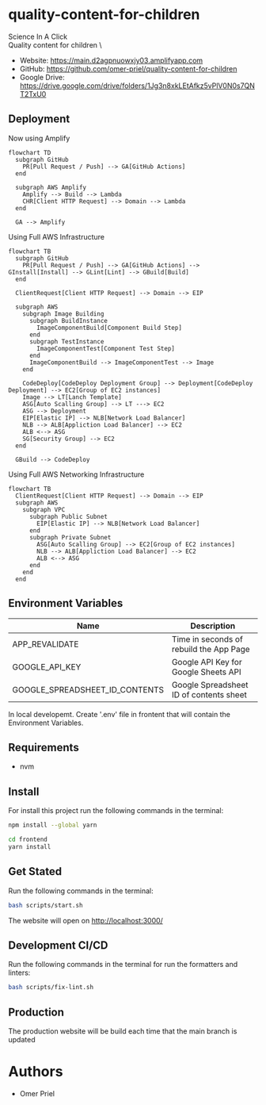 # quality-content-for-children

Science In A Click \
Quality content for children \

* Website: <https://main.d2agpnuowxjy03.amplifyapp.com>
* GitHub: <https://github.com/omer-priel/quality-content-for-children>
* Google Drive: <https://drive.google.com/drive/folders/1Jg3n8xkLEtAfkz5vPlV0N0s7QNT2TxU0>

## Deployment

Now using Amplify

```mermaid
flowchart TD
  subgraph GitHub
    PR[Pull Request / Push] --> GA[GitHub Actions]
  end

  subgraph AWS Amplify
    Amplify --> Build --> Lambda
    CHR[Client HTTP Request] --> Domain --> Lambda
  end
  
  GA --> Amplify
```
Using Full AWS Infrastructure

```mermaid
flowchart TB
  subgraph GitHub
    PR[Pull Request / Push] --> GA[GitHub Actions] --> GInstall[Install] --> GLint[Lint] --> GBuild[Build] 
  end

  ClientRequest[Client HTTP Request] --> Domain --> EIP

  subgraph AWS
    subgraph Image Building
      subgraph BuildInstance
        ImageComponentBuild[Component Build Step]
      end
      subgraph TestInstance
        ImageComponentTest[Component Test Step]
      end
      ImageComponentBuild --> ImageComponentTest --> Image
    end

    CodeDeploy[CodeDeploy Deployment Group] --> Deployment[CodeDeploy Deployment] --> EC2[Group of EC2 instances]
    Image --> LT[Lanch Template]
    ASG[Auto Scalling Group] --> LT ---> EC2
    ASG --> Deployment
    EIP[Elastic IP] --> NLB[Network Load Balancer]
    NLB --> ALB[Appliction Load Balancer] --> EC2
    ALB <--> ASG
    SG[Security Group] --> EC2
  end
    
  GBuild --> CodeDeploy
```

Using Full AWS Networking Infrastructure

```mermaid
flowchart TB
  ClientRequest[Client HTTP Request] --> Domain --> EIP
  subgraph AWS
    subgraph VPC
      subgraph Public Subnet
        EIP[Elastic IP] --> NLB[Network Load Balancer]
      end
      subgraph Private Subnet
        ASG[Auto Scalling Group] --> EC2[Group of EC2 instances]
        NLB --> ALB[Appliction Load Balancer] --> EC2
        ALB <--> ASG
      end
    end
  end
```

## Environment Variables

| Name                           | Description                             |
|--------------------------------|-----------------------------------------|
| APP_REVALIDATE                 | Time in seconds of rebuild the App Page |
| GOOGLE_API_KEY                 | Google API Key for Google Sheets API    |
| GOOGLE_SPREADSHEET_ID_CONTENTS | Google Spreadsheet ID of contents sheet |

In local developemt. Create '.env' file in frontent that will contain the Environment Variables.

## Requirements

* nvm

## Install

For install this project run the following commands in the terminal:

```bash
npm install --global yarn

cd frontend
yarn install
```

## Get Stated

Run the following commands in the terminal:

```bash
bash scripts/start.sh
```

The website will open on <http://localhost:3000/>

## Development CI/CD

Run the following commands in the terminal for run the formatters and linters:

```bash
bash scripts/fix-lint.sh
```

## Production

The production website will be build each time that the main branch is updated

# Authors

* Omer Priel
